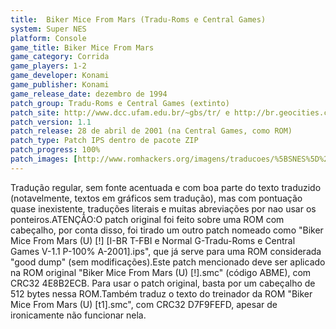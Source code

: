 ```yaml
---
title:  Biker Mice From Mars (Tradu-Roms e Central Games)
system: Super NES
platform: Console
game_title: Biker Mice From Mars
game_category: Corrida
game_players: 1-2
game_developer: Konami
game_publisher: Konami
game_release_date: dezembro de 1994
patch_group: Tradu-Roms e Central Games (extinto)
patch_site: http://www.dcc.ufam.edu.br/~gbs/tr/ e http://br.geocities.com/centralgames/ (fora do ar)
patch_version: 1.1
patch_release: 28 de abril de 2001 (na Central Games, como ROM)
patch_type: Patch IPS dentro de pacote ZIP
patch_progress: 100%
patch_images: [http://www.romhackers.org/imagens/traducoes/%5BSNES%5D%20Biker%20Mice%20From%20Mars%20-%20Tradu-Roms%20e%20Central%20Games%20-%201.png,http://www.romhackers.org/imagens/traducoes/%5BSNES%5D%20Biker%20Mice%20From%20Mars%20-%20Tradu-Roms%20e%20Central%20Games%20-%202.png,http://www.romhackers.org/imagens/traducoes/%5BSNES%5D%20Biker%20Mice%20From%20Mars%20-%20Tradu-Roms%20e%20Central%20Games%20-%203.png]
---
```

Tradução regular, sem fonte acentuada e com boa parte do texto traduzido (notavelmente, textos em gráficos sem tradução), mas com pontuação quase inexistente, traduções literais e muitas abreviações por nao usar os ponteiros.ATENÇÃO:O patch original foi feito sobre uma ROM com cabeçalho, por conta disso, foi tirado um outro patch nomeado como "Biker Mice From Mars (U) [!] [I-BR T-FBI e Normal G-Tradu-Roms e Central Games V-1.1 P-100% A-2001].ips", que já serve para uma ROM considerada "good dump" (sem modificações).Este patch mencionado deve ser aplicado na ROM original "Biker Mice From Mars (U) [!].smc" (código ABME), com CRC32 4E8B2ECB. Para usar o patch original, basta por um cabeçalho de 512 bytes nessa ROM.Também traduz o texto do treinador da ROM "Biker Mice From Mars (U) [t1].smc", com CRC32 D7F9FEFD, apesar de ironicamente não funcionar nela.